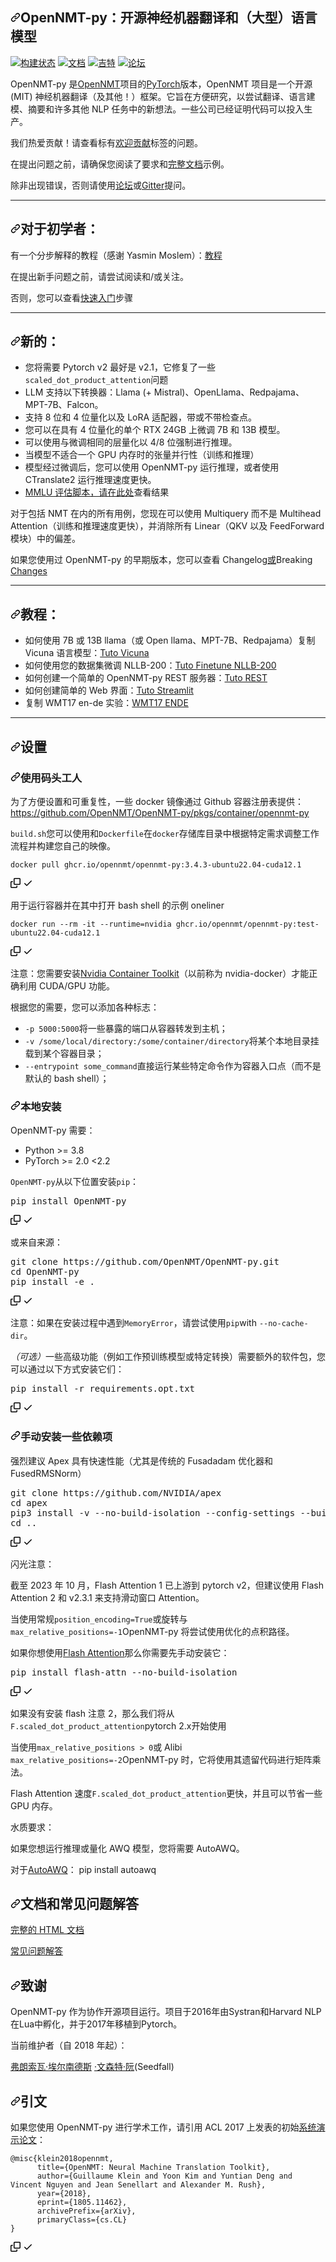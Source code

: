 <div class="Box-sc-g0xbh4-0 bJMeLZ js-snippet-clipboard-copy-unpositioned" data-hpc="true"><article class="markdown-body entry-content container-lg" itemprop="text"><h1 tabindex="-1" dir="auto"><a id="user-content-opennmt-py-open-source-neural-machine-translation-and-large-language-models" class="anchor" aria-hidden="true" tabindex="-1" href="#opennmt-py-open-source-neural-machine-translation-and-large-language-models"><svg class="octicon octicon-link" viewBox="0 0 16 16" version="1.1" width="16" height="16" aria-hidden="true"><path d="m7.775 3.275 1.25-1.25a3.5 3.5 0 1 1 4.95 4.95l-2.5 2.5a3.5 3.5 0 0 1-4.95 0 .751.751 0 0 1 .018-1.042.751.751 0 0 1 1.042-.018 1.998 1.998 0 0 0 2.83 0l2.5-2.5a2.002 2.002 0 0 0-2.83-2.83l-1.25 1.25a.751.751 0 0 1-1.042-.018.751.751 0 0 1-.018-1.042Zm-4.69 9.64a1.998 1.998 0 0 0 2.83 0l1.25-1.25a.751.751 0 0 1 1.042.018.751.751 0 0 1 .018 1.042l-1.25 1.25a3.5 3.5 0 1 1-4.95-4.95l2.5-2.5a3.5 3.5 0 0 1 4.95 0 .751.751 0 0 1-.018 1.042.751.751 0 0 1-1.042.018 1.998 1.998 0 0 0-2.83 0l-2.5 2.5a1.998 1.998 0 0 0 0 2.83Z"></path></svg></a><font style="vertical-align: inherit;"><font style="vertical-align: inherit;">OpenNMT-py：开源神经机器翻译和（大型）语言模型</font></font></h1>
<p dir="auto"><a href="https://github.com/OpenNMT/OpenNMT-py/actions"><img src="https://github.com/OpenNMT/OpenNMT-py/workflows/Lint%20&amp;%20Tests/badge.svg" alt="构建状态" style="max-width: 100%;"></a>
<a href="https://opennmt.net/OpenNMT-py/" rel="nofollow"><img src="https://camo.githubusercontent.com/bffc6e1208bae5741460f92c0c744b1831e930cf143e6f65f55b3a5e44d27688/68747470733a2f2f696d672e736869656c64732e696f2f62616467652f646f63732d6c61746573742d626c75652e737667" alt="文档" data-canonical-src="https://img.shields.io/badge/docs-latest-blue.svg" style="max-width: 100%;"></a>
<a href="https://gitter.im/OpenNMT/OpenNMT-py?utm_source=badge&amp;utm_medium=badge&amp;utm_campaign=pr-badge" rel="nofollow"><img src="https://camo.githubusercontent.com/4a5d7adebd0479ac23778300523b65502a8c92d87e734d1b3aae12e24e32dca9/68747470733a2f2f6261646765732e6769747465722e696d2f4f70656e4e4d542f4f70656e4e4d542d70792e737667" alt="吉特" data-canonical-src="https://badges.gitter.im/OpenNMT/OpenNMT-py.svg" style="max-width: 100%;"></a>
<a href="https://forum.opennmt.net/" rel="nofollow"><img src="https://camo.githubusercontent.com/da04d20382245c08386a1da6fd2d52c0e136cab8711a1ff3a28af66d0333e46c/68747470733a2f2f696d672e736869656c64732e696f2f646973636f757273652f7374617475733f7365727665723d6874747073253341253246253246666f72756d2e6f70656e6e6d742e6e6574253246" alt="论坛" data-canonical-src="https://img.shields.io/discourse/status?server=https%3A%2F%2Fforum.opennmt.net%2F" style="max-width: 100%;"></a></p>
<p dir="auto"><font style="vertical-align: inherit;"><font style="vertical-align: inherit;">OpenNMT-py 是</font><a href="https://opennmt.net" rel="nofollow"><font style="vertical-align: inherit;">OpenNMT</font></a><font style="vertical-align: inherit;">项目的</font></font><a href="https://github.com/pytorch/pytorch"><font style="vertical-align: inherit;"><font style="vertical-align: inherit;">PyTorch</font></font></a><font style="vertical-align: inherit;"><font style="vertical-align: inherit;">版本，OpenNMT 项目是一个开源 (MIT) 神经机器翻译（及其他！）框架。</font><font style="vertical-align: inherit;">它旨在方便研究，以尝试翻译、语言建模、摘要和许多其他 NLP 任务中的新想法。</font><font style="vertical-align: inherit;">一些公司已经证明代码可以投入生产。</font></font><a href="https://opennmt.net" rel="nofollow"><font style="vertical-align: inherit;"></font></a><font style="vertical-align: inherit;"></font></p>
<p dir="auto"><font style="vertical-align: inherit;"><font style="vertical-align: inherit;">我们热爱贡献！</font><font style="vertical-align: inherit;">请查看标有</font></font><a href="https://github.com/OpenNMT/OpenNMT-py/issues?q=is%3Aissue+is%3Aopen+label%3A%22contributions+welcome%22"><font style="vertical-align: inherit;"><font style="vertical-align: inherit;">欢迎贡献</font></font></a><font style="vertical-align: inherit;"><font style="vertical-align: inherit;">标签的问题。</font></font></p>
<p dir="auto"><font style="vertical-align: inherit;"><font style="vertical-align: inherit;">在提出问题之前，请确保您阅读了要求和</font></font><a href="https://opennmt.net/OpenNMT-py/" rel="nofollow"><font style="vertical-align: inherit;"><font style="vertical-align: inherit;">完整文档</font></font></a><font style="vertical-align: inherit;"><font style="vertical-align: inherit;">示例。</font></font></p>
<p dir="auto"><font style="vertical-align: inherit;"><font style="vertical-align: inherit;">除非出现错误，否则请使用</font></font><a href="https://forum.opennmt.net" rel="nofollow"><font style="vertical-align: inherit;"><font style="vertical-align: inherit;">论坛</font></font></a><font style="vertical-align: inherit;"><font style="vertical-align: inherit;">或</font></font><a href="https://gitter.im/OpenNMT/OpenNMT-py" rel="nofollow"><font style="vertical-align: inherit;"><font style="vertical-align: inherit;">Gitter</font></font></a><font style="vertical-align: inherit;"><font style="vertical-align: inherit;">提问。</font></font></p>
<hr>
<h2 tabindex="-1" dir="auto"><a id="user-content-for-beginners" class="anchor" aria-hidden="true" tabindex="-1" href="#for-beginners"><svg class="octicon octicon-link" viewBox="0 0 16 16" version="1.1" width="16" height="16" aria-hidden="true"><path d="m7.775 3.275 1.25-1.25a3.5 3.5 0 1 1 4.95 4.95l-2.5 2.5a3.5 3.5 0 0 1-4.95 0 .751.751 0 0 1 .018-1.042.751.751 0 0 1 1.042-.018 1.998 1.998 0 0 0 2.83 0l2.5-2.5a2.002 2.002 0 0 0-2.83-2.83l-1.25 1.25a.751.751 0 0 1-1.042-.018.751.751 0 0 1-.018-1.042Zm-4.69 9.64a1.998 1.998 0 0 0 2.83 0l1.25-1.25a.751.751 0 0 1 1.042.018.751.751 0 0 1 .018 1.042l-1.25 1.25a3.5 3.5 0 1 1-4.95-4.95l2.5-2.5a3.5 3.5 0 0 1 4.95 0 .751.751 0 0 1-.018 1.042.751.751 0 0 1-1.042.018 1.998 1.998 0 0 0-2.83 0l-2.5 2.5a1.998 1.998 0 0 0 0 2.83Z"></path></svg></a><font style="vertical-align: inherit;"><font style="vertical-align: inherit;">对于初学者：</font></font></h2>
<p dir="auto"><font style="vertical-align: inherit;"><font style="vertical-align: inherit;">有一个分步解释的教程（感谢 Yasmin Moslem）：</font></font><a href="https://github.com/ymoslem/OpenNMT-Tutorial"><font style="vertical-align: inherit;"><font style="vertical-align: inherit;">教程</font></font></a></p>
<p dir="auto"><font style="vertical-align: inherit;"><font style="vertical-align: inherit;">在提出新手问题之前，请尝试阅读和/或关注。</font></font></p>
<p dir="auto"><font style="vertical-align: inherit;"><font style="vertical-align: inherit;">否则，您可以查看</font></font><a href="https://opennmt.net/OpenNMT-py/quickstart.html" rel="nofollow"><font style="vertical-align: inherit;"><font style="vertical-align: inherit;">快速入门</font></font></a><font style="vertical-align: inherit;"><font style="vertical-align: inherit;">步骤</font></font></p>
<hr>
<h2 tabindex="-1" dir="auto"><a id="user-content-new" class="anchor" aria-hidden="true" tabindex="-1" href="#new"><svg class="octicon octicon-link" viewBox="0 0 16 16" version="1.1" width="16" height="16" aria-hidden="true"><path d="m7.775 3.275 1.25-1.25a3.5 3.5 0 1 1 4.95 4.95l-2.5 2.5a3.5 3.5 0 0 1-4.95 0 .751.751 0 0 1 .018-1.042.751.751 0 0 1 1.042-.018 1.998 1.998 0 0 0 2.83 0l2.5-2.5a2.002 2.002 0 0 0-2.83-2.83l-1.25 1.25a.751.751 0 0 1-1.042-.018.751.751 0 0 1-.018-1.042Zm-4.69 9.64a1.998 1.998 0 0 0 2.83 0l1.25-1.25a.751.751 0 0 1 1.042.018.751.751 0 0 1 .018 1.042l-1.25 1.25a3.5 3.5 0 1 1-4.95-4.95l2.5-2.5a3.5 3.5 0 0 1 4.95 0 .751.751 0 0 1-.018 1.042.751.751 0 0 1-1.042.018 1.998 1.998 0 0 0-2.83 0l-2.5 2.5a1.998 1.998 0 0 0 0 2.83Z"></path></svg></a><font style="vertical-align: inherit;"><font style="vertical-align: inherit;">新的：</font></font></h2>
<ul dir="auto">
<li><font style="vertical-align: inherit;"><font style="vertical-align: inherit;">您将需要 Pytorch v2 最好是 v2.1，它修复了一些</font></font><code>scaled_dot_product_attention</code><font style="vertical-align: inherit;"><font style="vertical-align: inherit;">问题</font></font></li>
<li><font style="vertical-align: inherit;"><font style="vertical-align: inherit;">LLM 支持以下转换器：Llama (+ Mistral)、OpenLlama、Redpajama、MPT-7B、Falcon。</font></font></li>
<li><font style="vertical-align: inherit;"><font style="vertical-align: inherit;">支持 8 位和 4 位量化以及 LoRA 适配器，带或不带检查点。</font></font></li>
<li><font style="vertical-align: inherit;"><font style="vertical-align: inherit;">您可以在具有 4 位量化的单个 RTX 24GB 上微调 7B 和 13B 模型。</font></font></li>
<li><font style="vertical-align: inherit;"><font style="vertical-align: inherit;">可以使用与微调相同的层量化以 4/8 位强制进行推理。</font></font></li>
<li><font style="vertical-align: inherit;"><font style="vertical-align: inherit;">当模型不适合一个 GPU 内存时的张量并行性（训练和推理）</font></font></li>
<li><font style="vertical-align: inherit;"><font style="vertical-align: inherit;">模型经过微调后，您可以使用 OpenNMT-py 运行推理，或者使用 CTranslate2 运行推理速度更快。</font></font></li>
<li><font style="vertical-align: inherit;"><a href="https://github.com/OpenNMT/OpenNMT-py/blob/master/eval_llm/MMLU/readme.md"><font style="vertical-align: inherit;">MMLU 评估脚本，请在此处</font></a><font style="vertical-align: inherit;">查看结果</font></font><a href="https://github.com/OpenNMT/OpenNMT-py/blob/master/eval_llm/MMLU/readme.md"><font style="vertical-align: inherit;"></font></a></li>
</ul>
<p dir="auto"><font style="vertical-align: inherit;"><font style="vertical-align: inherit;">对于包括 NMT 在内的所有用例，您现在可以使用 Multiquery 而不是 Multihead Attention（训练和推理速度更快），并消除所有 Linear（QKV 以及 FeedForward 模块）中的偏差。</font></font></p>
<p dir="auto"><font style="vertical-align: inherit;"><font style="vertical-align: inherit;">如果您使用过 OpenNMT-py 的早期版本，您可以查看 Changelog</font></font><a href="https://github.com/OpenNMT/OpenNMT-py/blob/master/CHANGELOG.md"><font style="vertical-align: inherit;"><font style="vertical-align: inherit;">或</font></font></a><font style="vertical-align: inherit;"><font style="vertical-align: inherit;">Breaking </font></font><a href="https://github.com/OpenNMT/OpenNMT-py/blob/master/docs/source/changes.md"><font style="vertical-align: inherit;"><font style="vertical-align: inherit;">Changes</font></font></a></p>
<hr>
<h2 tabindex="-1" dir="auto"><a id="user-content-tutorials" class="anchor" aria-hidden="true" tabindex="-1" href="#tutorials"><svg class="octicon octicon-link" viewBox="0 0 16 16" version="1.1" width="16" height="16" aria-hidden="true"><path d="m7.775 3.275 1.25-1.25a3.5 3.5 0 1 1 4.95 4.95l-2.5 2.5a3.5 3.5 0 0 1-4.95 0 .751.751 0 0 1 .018-1.042.751.751 0 0 1 1.042-.018 1.998 1.998 0 0 0 2.83 0l2.5-2.5a2.002 2.002 0 0 0-2.83-2.83l-1.25 1.25a.751.751 0 0 1-1.042-.018.751.751 0 0 1-.018-1.042Zm-4.69 9.64a1.998 1.998 0 0 0 2.83 0l1.25-1.25a.751.751 0 0 1 1.042.018.751.751 0 0 1 .018 1.042l-1.25 1.25a3.5 3.5 0 1 1-4.95-4.95l2.5-2.5a3.5 3.5 0 0 1 4.95 0 .751.751 0 0 1-.018 1.042.751.751 0 0 1-1.042.018 1.998 1.998 0 0 0-2.83 0l-2.5 2.5a1.998 1.998 0 0 0 0 2.83Z"></path></svg></a><font style="vertical-align: inherit;"><font style="vertical-align: inherit;">教程：</font></font></h2>
<ul dir="auto">
<li><font style="vertical-align: inherit;"><font style="vertical-align: inherit;">如何使用 7B 或 13B llama（或 Open llama、MPT-7B、Redpajama）复制 Vicuna 语言模型：</font></font><a href="https://github.com/OpenNMT/OpenNMT-py/blob/master/docs/source/examples/replicate_vicuna/ReplicateVicuna.md"><font style="vertical-align: inherit;"><font style="vertical-align: inherit;">Tuto Vicuna</font></font></a></li>
<li><font style="vertical-align: inherit;"><font style="vertical-align: inherit;">如何使用您的数据集微调 NLLB-200：</font></font><a href="https://forum.opennmt.net/t/finetuning-and-curating-nllb-200-with-opennmt-py/5238" rel="nofollow"><font style="vertical-align: inherit;"><font style="vertical-align: inherit;">Tuto Finetune NLLB-200</font></font></a></li>
<li><font style="vertical-align: inherit;"><font style="vertical-align: inherit;">如何创建一个简单的 OpenNMT-py REST 服务器：</font></font><a href="https://forum.opennmt.net/t/simple-opennmt-py-rest-server/1392" rel="nofollow"><font style="vertical-align: inherit;"><font style="vertical-align: inherit;">Tuto REST</font></font></a></li>
<li><font style="vertical-align: inherit;"><font style="vertical-align: inherit;">如何创建简单的 Web 界面：</font></font><a href="https://forum.opennmt.net/t/simple-web-interface/4527" rel="nofollow"><font style="vertical-align: inherit;"><font style="vertical-align: inherit;">Tuto Streamlit</font></font></a></li>
<li><font style="vertical-align: inherit;"><font style="vertical-align: inherit;">复制 WMT17 en-de 实验：</font></font><a href="https://github.com/OpenNMT/OpenNMT-py/blob/master/docs/source/examples/wmt17/Translation.md"><font style="vertical-align: inherit;"><font style="vertical-align: inherit;">WMT17 ENDE</font></font></a></li>
</ul>
<hr>
<h2 tabindex="-1" dir="auto"><a id="user-content-setup" class="anchor" aria-hidden="true" tabindex="-1" href="#setup"><svg class="octicon octicon-link" viewBox="0 0 16 16" version="1.1" width="16" height="16" aria-hidden="true"><path d="m7.775 3.275 1.25-1.25a3.5 3.5 0 1 1 4.95 4.95l-2.5 2.5a3.5 3.5 0 0 1-4.95 0 .751.751 0 0 1 .018-1.042.751.751 0 0 1 1.042-.018 1.998 1.998 0 0 0 2.83 0l2.5-2.5a2.002 2.002 0 0 0-2.83-2.83l-1.25 1.25a.751.751 0 0 1-1.042-.018.751.751 0 0 1-.018-1.042Zm-4.69 9.64a1.998 1.998 0 0 0 2.83 0l1.25-1.25a.751.751 0 0 1 1.042.018.751.751 0 0 1 .018 1.042l-1.25 1.25a3.5 3.5 0 1 1-4.95-4.95l2.5-2.5a3.5 3.5 0 0 1 4.95 0 .751.751 0 0 1-.018 1.042.751.751 0 0 1-1.042.018 1.998 1.998 0 0 0-2.83 0l-2.5 2.5a1.998 1.998 0 0 0 0 2.83Z"></path></svg></a><font style="vertical-align: inherit;"><font style="vertical-align: inherit;">设置</font></font></h2>
<h3 tabindex="-1" dir="auto"><a id="user-content-using-docker" class="anchor" aria-hidden="true" tabindex="-1" href="#using-docker"><svg class="octicon octicon-link" viewBox="0 0 16 16" version="1.1" width="16" height="16" aria-hidden="true"><path d="m7.775 3.275 1.25-1.25a3.5 3.5 0 1 1 4.95 4.95l-2.5 2.5a3.5 3.5 0 0 1-4.95 0 .751.751 0 0 1 .018-1.042.751.751 0 0 1 1.042-.018 1.998 1.998 0 0 0 2.83 0l2.5-2.5a2.002 2.002 0 0 0-2.83-2.83l-1.25 1.25a.751.751 0 0 1-1.042-.018.751.751 0 0 1-.018-1.042Zm-4.69 9.64a1.998 1.998 0 0 0 2.83 0l1.25-1.25a.751.751 0 0 1 1.042.018.751.751 0 0 1 .018 1.042l-1.25 1.25a3.5 3.5 0 1 1-4.95-4.95l2.5-2.5a3.5 3.5 0 0 1 4.95 0 .751.751 0 0 1-.018 1.042.751.751 0 0 1-1.042.018 1.998 1.998 0 0 0-2.83 0l-2.5 2.5a1.998 1.998 0 0 0 0 2.83Z"></path></svg></a><font style="vertical-align: inherit;"><font style="vertical-align: inherit;">使用码头工人</font></font></h3>
<p dir="auto"><font style="vertical-align: inherit;"><font style="vertical-align: inherit;">为了方便设置和可重复性，一些 docker 镜像通过 Github 容器注册表提供：
 </font></font><a href="https://github.com/OpenNMT/OpenNMT-py/pkgs/container/opennmt-py"><font style="vertical-align: inherit;"><font style="vertical-align: inherit;">https://github.com/OpenNMT/OpenNMT-py/pkgs/container/opennmt-py</font></font></a></p>
<p dir="auto"><font style="vertical-align: inherit;"></font><code>build.sh</code><font style="vertical-align: inherit;"><font style="vertical-align: inherit;">您可以使用和</font></font><code>Dockerfile</code><font style="vertical-align: inherit;"><font style="vertical-align: inherit;">在</font></font><code>docker</code><font style="vertical-align: inherit;"><font style="vertical-align: inherit;">存储库目录中</font><font style="vertical-align: inherit;">根据特定需求调整工作流程并构建您自己的映像。</font></font></p>
<div class="snippet-clipboard-content notranslate position-relative overflow-auto"><pre class="notranslate"><code>docker pull ghcr.io/opennmt/opennmt-py:3.4.3-ubuntu22.04-cuda12.1
</code></pre><div class="zeroclipboard-container">
    <clipboard-copy aria-label="Copy" class="ClipboardButton btn btn-invisible js-clipboard-copy m-2 p-0 tooltipped-no-delay d-flex flex-justify-center flex-items-center" data-copy-feedback="Copied!" data-tooltip-direction="w" value="docker pull ghcr.io/opennmt/opennmt-py:3.4.3-ubuntu22.04-cuda12.1" tabindex="0" role="button">
      <svg aria-hidden="true" height="16" viewBox="0 0 16 16" version="1.1" width="16" data-view-component="true" class="octicon octicon-copy js-clipboard-copy-icon">
    <path d="M0 6.75C0 5.784.784 5 1.75 5h1.5a.75.75 0 0 1 0 1.5h-1.5a.25.25 0 0 0-.25.25v7.5c0 .138.112.25.25.25h7.5a.25.25 0 0 0 .25-.25v-1.5a.75.75 0 0 1 1.5 0v1.5A1.75 1.75 0 0 1 9.25 16h-7.5A1.75 1.75 0 0 1 0 14.25Z"></path><path d="M5 1.75C5 .784 5.784 0 6.75 0h7.5C15.216 0 16 .784 16 1.75v7.5A1.75 1.75 0 0 1 14.25 11h-7.5A1.75 1.75 0 0 1 5 9.25Zm1.75-.25a.25.25 0 0 0-.25.25v7.5c0 .138.112.25.25.25h7.5a.25.25 0 0 0 .25-.25v-7.5a.25.25 0 0 0-.25-.25Z"></path>
</svg>
      <svg aria-hidden="true" height="16" viewBox="0 0 16 16" version="1.1" width="16" data-view-component="true" class="octicon octicon-check js-clipboard-check-icon color-fg-success d-none">
    <path d="M13.78 4.22a.75.75 0 0 1 0 1.06l-7.25 7.25a.75.75 0 0 1-1.06 0L2.22 9.28a.751.751 0 0 1 .018-1.042.751.751 0 0 1 1.042-.018L6 10.94l6.72-6.72a.75.75 0 0 1 1.06 0Z"></path>
</svg>
    </clipboard-copy>
  </div></div>
<p dir="auto"><font style="vertical-align: inherit;"><font style="vertical-align: inherit;">用于运行容器并在其中打开 bash shell 的示例 oneliner</font></font></p>
<div class="snippet-clipboard-content notranslate position-relative overflow-auto"><pre class="notranslate"><code>docker run --rm -it --runtime=nvidia ghcr.io/opennmt/opennmt-py:test-ubuntu22.04-cuda12.1
</code></pre><div class="zeroclipboard-container">
    <clipboard-copy aria-label="Copy" class="ClipboardButton btn btn-invisible js-clipboard-copy m-2 p-0 tooltipped-no-delay d-flex flex-justify-center flex-items-center" data-copy-feedback="Copied!" data-tooltip-direction="w" value="docker run --rm -it --runtime=nvidia ghcr.io/opennmt/opennmt-py:test-ubuntu22.04-cuda12.1" tabindex="0" role="button">
      <svg aria-hidden="true" height="16" viewBox="0 0 16 16" version="1.1" width="16" data-view-component="true" class="octicon octicon-copy js-clipboard-copy-icon">
    <path d="M0 6.75C0 5.784.784 5 1.75 5h1.5a.75.75 0 0 1 0 1.5h-1.5a.25.25 0 0 0-.25.25v7.5c0 .138.112.25.25.25h7.5a.25.25 0 0 0 .25-.25v-1.5a.75.75 0 0 1 1.5 0v1.5A1.75 1.75 0 0 1 9.25 16h-7.5A1.75 1.75 0 0 1 0 14.25Z"></path><path d="M5 1.75C5 .784 5.784 0 6.75 0h7.5C15.216 0 16 .784 16 1.75v7.5A1.75 1.75 0 0 1 14.25 11h-7.5A1.75 1.75 0 0 1 5 9.25Zm1.75-.25a.25.25 0 0 0-.25.25v7.5c0 .138.112.25.25.25h7.5a.25.25 0 0 0 .25-.25v-7.5a.25.25 0 0 0-.25-.25Z"></path>
</svg>
      <svg aria-hidden="true" height="16" viewBox="0 0 16 16" version="1.1" width="16" data-view-component="true" class="octicon octicon-check js-clipboard-check-icon color-fg-success d-none">
    <path d="M13.78 4.22a.75.75 0 0 1 0 1.06l-7.25 7.25a.75.75 0 0 1-1.06 0L2.22 9.28a.751.751 0 0 1 .018-1.042.751.751 0 0 1 1.042-.018L6 10.94l6.72-6.72a.75.75 0 0 1 1.06 0Z"></path>
</svg>
    </clipboard-copy>
  </div></div>
<p dir="auto"><font style="vertical-align: inherit;"><font style="vertical-align: inherit;">注意：您需要安装</font></font><a href="https://docs.nvidia.com/datacenter/cloud-native/container-toolkit/latest/install-guide.html" rel="nofollow"><font style="vertical-align: inherit;"><font style="vertical-align: inherit;">Nvidia Container Toolkit</font></font></a><font style="vertical-align: inherit;"><font style="vertical-align: inherit;">（以前称为 nvidia-docker）才能正确利用 CUDA/GPU 功能。</font></font></p>
<p dir="auto"><font style="vertical-align: inherit;"><font style="vertical-align: inherit;">根据您的需要，您可以添加各种标志：</font></font></p>
<ul dir="auto">
<li><code>-p 5000:5000</code><font style="vertical-align: inherit;"><font style="vertical-align: inherit;">将一些暴露的端口从容器转发到主机；</font></font></li>
<li><code>-v /some/local/directory:/some/container/directory</code><font style="vertical-align: inherit;"><font style="vertical-align: inherit;">将某个本地目录挂载到某个容器目录；</font></font></li>
<li><code>--entrypoint some_command</code><font style="vertical-align: inherit;"><font style="vertical-align: inherit;">直接运行某些特定命令作为容器入口点（而不是默认的 bash shell）；</font></font></li>
</ul>
<h3 tabindex="-1" dir="auto"><a id="user-content-installing-locally" class="anchor" aria-hidden="true" tabindex="-1" href="#installing-locally"><svg class="octicon octicon-link" viewBox="0 0 16 16" version="1.1" width="16" height="16" aria-hidden="true"><path d="m7.775 3.275 1.25-1.25a3.5 3.5 0 1 1 4.95 4.95l-2.5 2.5a3.5 3.5 0 0 1-4.95 0 .751.751 0 0 1 .018-1.042.751.751 0 0 1 1.042-.018 1.998 1.998 0 0 0 2.83 0l2.5-2.5a2.002 2.002 0 0 0-2.83-2.83l-1.25 1.25a.751.751 0 0 1-1.042-.018.751.751 0 0 1-.018-1.042Zm-4.69 9.64a1.998 1.998 0 0 0 2.83 0l1.25-1.25a.751.751 0 0 1 1.042.018.751.751 0 0 1 .018 1.042l-1.25 1.25a3.5 3.5 0 1 1-4.95-4.95l2.5-2.5a3.5 3.5 0 0 1 4.95 0 .751.751 0 0 1-.018 1.042.751.751 0 0 1-1.042.018 1.998 1.998 0 0 0-2.83 0l-2.5 2.5a1.998 1.998 0 0 0 0 2.83Z"></path></svg></a><font style="vertical-align: inherit;"><font style="vertical-align: inherit;">本地安装</font></font></h3>
<p dir="auto"><font style="vertical-align: inherit;"><font style="vertical-align: inherit;">OpenNMT-py 需要：</font></font></p>
<ul dir="auto">
<li><font style="vertical-align: inherit;"><font style="vertical-align: inherit;">Python &gt;= 3.8</font></font></li>
<li><font style="vertical-align: inherit;"><font style="vertical-align: inherit;">PyTorch &gt;= 2.0 &lt;2.2</font></font></li>
</ul>
<p dir="auto"><font style="vertical-align: inherit;"></font><code>OpenNMT-py</code><font style="vertical-align: inherit;"><font style="vertical-align: inherit;">从以下位置</font><font style="vertical-align: inherit;">安装</font></font><code>pip</code><font style="vertical-align: inherit;"><font style="vertical-align: inherit;">：</font></font></p>
<div class="highlight highlight-source-shell notranslate position-relative overflow-auto" dir="auto"><pre>pip install OpenNMT-py</pre><div class="zeroclipboard-container">
    <clipboard-copy aria-label="Copy" class="ClipboardButton btn btn-invisible js-clipboard-copy m-2 p-0 tooltipped-no-delay d-flex flex-justify-center flex-items-center" data-copy-feedback="Copied!" data-tooltip-direction="w" value="pip install OpenNMT-py" tabindex="0" role="button">
      <svg aria-hidden="true" height="16" viewBox="0 0 16 16" version="1.1" width="16" data-view-component="true" class="octicon octicon-copy js-clipboard-copy-icon">
    <path d="M0 6.75C0 5.784.784 5 1.75 5h1.5a.75.75 0 0 1 0 1.5h-1.5a.25.25 0 0 0-.25.25v7.5c0 .138.112.25.25.25h7.5a.25.25 0 0 0 .25-.25v-1.5a.75.75 0 0 1 1.5 0v1.5A1.75 1.75 0 0 1 9.25 16h-7.5A1.75 1.75 0 0 1 0 14.25Z"></path><path d="M5 1.75C5 .784 5.784 0 6.75 0h7.5C15.216 0 16 .784 16 1.75v7.5A1.75 1.75 0 0 1 14.25 11h-7.5A1.75 1.75 0 0 1 5 9.25Zm1.75-.25a.25.25 0 0 0-.25.25v7.5c0 .138.112.25.25.25h7.5a.25.25 0 0 0 .25-.25v-7.5a.25.25 0 0 0-.25-.25Z"></path>
</svg>
      <svg aria-hidden="true" height="16" viewBox="0 0 16 16" version="1.1" width="16" data-view-component="true" class="octicon octicon-check js-clipboard-check-icon color-fg-success d-none">
    <path d="M13.78 4.22a.75.75 0 0 1 0 1.06l-7.25 7.25a.75.75 0 0 1-1.06 0L2.22 9.28a.751.751 0 0 1 .018-1.042.751.751 0 0 1 1.042-.018L6 10.94l6.72-6.72a.75.75 0 0 1 1.06 0Z"></path>
</svg>
    </clipboard-copy>
  </div></div>
<p dir="auto"><font style="vertical-align: inherit;"><font style="vertical-align: inherit;">或来自来源：</font></font></p>
<div class="highlight highlight-source-shell notranslate position-relative overflow-auto" dir="auto"><pre>git clone https://github.com/OpenNMT/OpenNMT-py.git
<span class="pl-c1">cd</span> OpenNMT-py
pip install -e <span class="pl-c1">.</span></pre><div class="zeroclipboard-container">
    <clipboard-copy aria-label="Copy" class="ClipboardButton btn btn-invisible js-clipboard-copy m-2 p-0 tooltipped-no-delay d-flex flex-justify-center flex-items-center" data-copy-feedback="Copied!" data-tooltip-direction="w" value="git clone https://github.com/OpenNMT/OpenNMT-py.git
cd OpenNMT-py
pip install -e ." tabindex="0" role="button">
      <svg aria-hidden="true" height="16" viewBox="0 0 16 16" version="1.1" width="16" data-view-component="true" class="octicon octicon-copy js-clipboard-copy-icon">
    <path d="M0 6.75C0 5.784.784 5 1.75 5h1.5a.75.75 0 0 1 0 1.5h-1.5a.25.25 0 0 0-.25.25v7.5c0 .138.112.25.25.25h7.5a.25.25 0 0 0 .25-.25v-1.5a.75.75 0 0 1 1.5 0v1.5A1.75 1.75 0 0 1 9.25 16h-7.5A1.75 1.75 0 0 1 0 14.25Z"></path><path d="M5 1.75C5 .784 5.784 0 6.75 0h7.5C15.216 0 16 .784 16 1.75v7.5A1.75 1.75 0 0 1 14.25 11h-7.5A1.75 1.75 0 0 1 5 9.25Zm1.75-.25a.25.25 0 0 0-.25.25v7.5c0 .138.112.25.25.25h7.5a.25.25 0 0 0 .25-.25v-7.5a.25.25 0 0 0-.25-.25Z"></path>
</svg>
      <svg aria-hidden="true" height="16" viewBox="0 0 16 16" version="1.1" width="16" data-view-component="true" class="octicon octicon-check js-clipboard-check-icon color-fg-success d-none">
    <path d="M13.78 4.22a.75.75 0 0 1 0 1.06l-7.25 7.25a.75.75 0 0 1-1.06 0L2.22 9.28a.751.751 0 0 1 .018-1.042.751.751 0 0 1 1.042-.018L6 10.94l6.72-6.72a.75.75 0 0 1 1.06 0Z"></path>
</svg>
    </clipboard-copy>
  </div></div>
<p dir="auto"><font style="vertical-align: inherit;"><font style="vertical-align: inherit;">注意：如果在安装过程中遇到</font></font><code>MemoryError</code><font style="vertical-align: inherit;"><font style="vertical-align: inherit;">，请尝试使用</font></font><code>pip</code><font style="vertical-align: inherit;"><font style="vertical-align: inherit;">with </font></font><code>--no-cache-dir</code><font style="vertical-align: inherit;"><font style="vertical-align: inherit;">。</font></font></p>
<p dir="auto"><em><font style="vertical-align: inherit;"><font style="vertical-align: inherit;">（可选）</font></font></em><font style="vertical-align: inherit;"><font style="vertical-align: inherit;">一些高级功能（例如工作预训练模型或特定转换）需要额外的软件包，您可以通过以下方式安装它们：</font></font></p>
<div class="highlight highlight-source-shell notranslate position-relative overflow-auto" dir="auto"><pre>pip install -r requirements.opt.txt</pre><div class="zeroclipboard-container">
    <clipboard-copy aria-label="Copy" class="ClipboardButton btn btn-invisible js-clipboard-copy m-2 p-0 tooltipped-no-delay d-flex flex-justify-center flex-items-center" data-copy-feedback="Copied!" data-tooltip-direction="w" value="pip install -r requirements.opt.txt" tabindex="0" role="button">
      <svg aria-hidden="true" height="16" viewBox="0 0 16 16" version="1.1" width="16" data-view-component="true" class="octicon octicon-copy js-clipboard-copy-icon">
    <path d="M0 6.75C0 5.784.784 5 1.75 5h1.5a.75.75 0 0 1 0 1.5h-1.5a.25.25 0 0 0-.25.25v7.5c0 .138.112.25.25.25h7.5a.25.25 0 0 0 .25-.25v-1.5a.75.75 0 0 1 1.5 0v1.5A1.75 1.75 0 0 1 9.25 16h-7.5A1.75 1.75 0 0 1 0 14.25Z"></path><path d="M5 1.75C5 .784 5.784 0 6.75 0h7.5C15.216 0 16 .784 16 1.75v7.5A1.75 1.75 0 0 1 14.25 11h-7.5A1.75 1.75 0 0 1 5 9.25Zm1.75-.25a.25.25 0 0 0-.25.25v7.5c0 .138.112.25.25.25h7.5a.25.25 0 0 0 .25-.25v-7.5a.25.25 0 0 0-.25-.25Z"></path>
</svg>
      <svg aria-hidden="true" height="16" viewBox="0 0 16 16" version="1.1" width="16" data-view-component="true" class="octicon octicon-check js-clipboard-check-icon color-fg-success d-none">
    <path d="M13.78 4.22a.75.75 0 0 1 0 1.06l-7.25 7.25a.75.75 0 0 1-1.06 0L2.22 9.28a.751.751 0 0 1 .018-1.042.751.751 0 0 1 1.042-.018L6 10.94l6.72-6.72a.75.75 0 0 1 1.06 0Z"></path>
</svg>
    </clipboard-copy>
  </div></div>
<h3 tabindex="-1" dir="auto"><a id="user-content-manual-installation-of-some-dependencies" class="anchor" aria-hidden="true" tabindex="-1" href="#manual-installation-of-some-dependencies"><svg class="octicon octicon-link" viewBox="0 0 16 16" version="1.1" width="16" height="16" aria-hidden="true"><path d="m7.775 3.275 1.25-1.25a3.5 3.5 0 1 1 4.95 4.95l-2.5 2.5a3.5 3.5 0 0 1-4.95 0 .751.751 0 0 1 .018-1.042.751.751 0 0 1 1.042-.018 1.998 1.998 0 0 0 2.83 0l2.5-2.5a2.002 2.002 0 0 0-2.83-2.83l-1.25 1.25a.751.751 0 0 1-1.042-.018.751.751 0 0 1-.018-1.042Zm-4.69 9.64a1.998 1.998 0 0 0 2.83 0l1.25-1.25a.751.751 0 0 1 1.042.018.751.751 0 0 1 .018 1.042l-1.25 1.25a3.5 3.5 0 1 1-4.95-4.95l2.5-2.5a3.5 3.5 0 0 1 4.95 0 .751.751 0 0 1-.018 1.042.751.751 0 0 1-1.042.018 1.998 1.998 0 0 0-2.83 0l-2.5 2.5a1.998 1.998 0 0 0 0 2.83Z"></path></svg></a><font style="vertical-align: inherit;"><font style="vertical-align: inherit;">手动安装一些依赖项</font></font></h3>
<p dir="auto"><font style="vertical-align: inherit;"><font style="vertical-align: inherit;">强烈建议 Apex 具有快速性能（尤其是传统的 Fusadadam 优化器和 FusedRMSNorm）</font></font></p>
<div class="highlight highlight-source-shell notranslate position-relative overflow-auto" dir="auto"><pre>git clone https://github.com/NVIDIA/apex
<span class="pl-c1">cd</span> apex
pip3 install -v --no-build-isolation --config-settings --build-option=<span class="pl-s"><span class="pl-pds">"</span>--cpp_ext --cuda_ext --deprecated_fused_adam --xentropy --fast_multihead_attn<span class="pl-pds">"</span></span> ./
<span class="pl-c1">cd</span> ..</pre><div class="zeroclipboard-container">
    <clipboard-copy aria-label="Copy" class="ClipboardButton btn btn-invisible js-clipboard-copy m-2 p-0 tooltipped-no-delay d-flex flex-justify-center flex-items-center" data-copy-feedback="Copied!" data-tooltip-direction="w" value="git clone https://github.com/NVIDIA/apex
cd apex
pip3 install -v --no-build-isolation --config-settings --build-option=&quot;--cpp_ext --cuda_ext --deprecated_fused_adam --xentropy --fast_multihead_attn&quot; ./
cd .." tabindex="0" role="button">
      <svg aria-hidden="true" height="16" viewBox="0 0 16 16" version="1.1" width="16" data-view-component="true" class="octicon octicon-copy js-clipboard-copy-icon">
    <path d="M0 6.75C0 5.784.784 5 1.75 5h1.5a.75.75 0 0 1 0 1.5h-1.5a.25.25 0 0 0-.25.25v7.5c0 .138.112.25.25.25h7.5a.25.25 0 0 0 .25-.25v-1.5a.75.75 0 0 1 1.5 0v1.5A1.75 1.75 0 0 1 9.25 16h-7.5A1.75 1.75 0 0 1 0 14.25Z"></path><path d="M5 1.75C5 .784 5.784 0 6.75 0h7.5C15.216 0 16 .784 16 1.75v7.5A1.75 1.75 0 0 1 14.25 11h-7.5A1.75 1.75 0 0 1 5 9.25Zm1.75-.25a.25.25 0 0 0-.25.25v7.5c0 .138.112.25.25.25h7.5a.25.25 0 0 0 .25-.25v-7.5a.25.25 0 0 0-.25-.25Z"></path>
</svg>
      <svg aria-hidden="true" height="16" viewBox="0 0 16 16" version="1.1" width="16" data-view-component="true" class="octicon octicon-check js-clipboard-check-icon color-fg-success d-none">
    <path d="M13.78 4.22a.75.75 0 0 1 0 1.06l-7.25 7.25a.75.75 0 0 1-1.06 0L2.22 9.28a.751.751 0 0 1 .018-1.042.751.751 0 0 1 1.042-.018L6 10.94l6.72-6.72a.75.75 0 0 1 1.06 0Z"></path>
</svg>
    </clipboard-copy>
  </div></div>
<p dir="auto"><font style="vertical-align: inherit;"><font style="vertical-align: inherit;">闪光注意：</font></font></p>
<p dir="auto"><font style="vertical-align: inherit;"><font style="vertical-align: inherit;">截至 2023 年 10 月，Flash Attention 1 已上游到 pytorch v2，但建议使用 Flash Attention 2 和 v2.3.1 来支持滑动窗口 Attention。</font></font></p>
<p dir="auto"><font style="vertical-align: inherit;"><font style="vertical-align: inherit;">当使用常规</font></font><code>position_encoding=True</code><font style="vertical-align: inherit;"><font style="vertical-align: inherit;">或旋转与</font></font><code>max_relative_positions=-1</code><font style="vertical-align: inherit;"><font style="vertical-align: inherit;">OpenNMT-py 将尝试使用优化的点积路径。</font></font></p>
<p dir="auto"><font style="vertical-align: inherit;"><font style="vertical-align: inherit;">如果你想使用</font></font><a href="https://github.com/Dao-AILab/flash-attention#installation-and-features"><font style="vertical-align: inherit;"><font style="vertical-align: inherit;">Flash Attention</font></font></a><font style="vertical-align: inherit;"><font style="vertical-align: inherit;">那么你需要先手动安装它：</font></font></p>
<div class="highlight highlight-source-shell notranslate position-relative overflow-auto" dir="auto"><pre>pip install flash-attn --no-build-isolation</pre><div class="zeroclipboard-container">
    <clipboard-copy aria-label="Copy" class="ClipboardButton btn btn-invisible js-clipboard-copy m-2 p-0 tooltipped-no-delay d-flex flex-justify-center flex-items-center" data-copy-feedback="Copied!" data-tooltip-direction="w" value="pip install flash-attn --no-build-isolation" tabindex="0" role="button">
      <svg aria-hidden="true" height="16" viewBox="0 0 16 16" version="1.1" width="16" data-view-component="true" class="octicon octicon-copy js-clipboard-copy-icon">
    <path d="M0 6.75C0 5.784.784 5 1.75 5h1.5a.75.75 0 0 1 0 1.5h-1.5a.25.25 0 0 0-.25.25v7.5c0 .138.112.25.25.25h7.5a.25.25 0 0 0 .25-.25v-1.5a.75.75 0 0 1 1.5 0v1.5A1.75 1.75 0 0 1 9.25 16h-7.5A1.75 1.75 0 0 1 0 14.25Z"></path><path d="M5 1.75C5 .784 5.784 0 6.75 0h7.5C15.216 0 16 .784 16 1.75v7.5A1.75 1.75 0 0 1 14.25 11h-7.5A1.75 1.75 0 0 1 5 9.25Zm1.75-.25a.25.25 0 0 0-.25.25v7.5c0 .138.112.25.25.25h7.5a.25.25 0 0 0 .25-.25v-7.5a.25.25 0 0 0-.25-.25Z"></path>
</svg>
      <svg aria-hidden="true" height="16" viewBox="0 0 16 16" version="1.1" width="16" data-view-component="true" class="octicon octicon-check js-clipboard-check-icon color-fg-success d-none">
    <path d="M13.78 4.22a.75.75 0 0 1 0 1.06l-7.25 7.25a.75.75 0 0 1-1.06 0L2.22 9.28a.751.751 0 0 1 .018-1.042.751.751 0 0 1 1.042-.018L6 10.94l6.72-6.72a.75.75 0 0 1 1.06 0Z"></path>
</svg>
    </clipboard-copy>
  </div></div>
<p dir="auto"><font style="vertical-align: inherit;"><font style="vertical-align: inherit;">如果没有安装 flash 注意 2，那么我们将从</font></font><code>F.scaled_dot_product_attention</code><font style="vertical-align: inherit;"><font style="vertical-align: inherit;">pytorch 2.x开始使用</font></font></p>
<p dir="auto"><font style="vertical-align: inherit;"><font style="vertical-align: inherit;">当使用</font></font><code>max_relative_positions &gt; 0</code><font style="vertical-align: inherit;"><font style="vertical-align: inherit;">或 Alibi </font></font><code>max_relative_positions=-2</code><font style="vertical-align: inherit;"><font style="vertical-align: inherit;">OpenNMT-py 时，它将使用其遗留代码进行矩阵乘法。</font></font></p>
<p dir="auto"><font style="vertical-align: inherit;"><font style="vertical-align: inherit;">Flash Attention 速度</font></font><code>F.scaled_dot_product_attention</code><font style="vertical-align: inherit;"><font style="vertical-align: inherit;">更快，并且可以节省一些 GPU 内存。</font></font></p>
<p dir="auto"><font style="vertical-align: inherit;"><font style="vertical-align: inherit;">水质要求：</font></font></p>
<p dir="auto"><font style="vertical-align: inherit;"><font style="vertical-align: inherit;">如果您想运行推理或量化 AWQ 模型，您将需要 AutoAWQ。</font></font></p>
<p dir="auto"><font style="vertical-align: inherit;"><font style="vertical-align: inherit;">对于</font></font><a href="https://github.com/casper-hansen/AutoAWQ"><font style="vertical-align: inherit;"><font style="vertical-align: inherit;">AutoAWQ</font></font></a><font style="vertical-align: inherit;"><font style="vertical-align: inherit;">： pip install autoawq</font></font></p>
<h2 tabindex="-1" dir="auto"><a id="user-content-documentation--faqs" class="anchor" aria-hidden="true" tabindex="-1" href="#documentation--faqs"><svg class="octicon octicon-link" viewBox="0 0 16 16" version="1.1" width="16" height="16" aria-hidden="true"><path d="m7.775 3.275 1.25-1.25a3.5 3.5 0 1 1 4.95 4.95l-2.5 2.5a3.5 3.5 0 0 1-4.95 0 .751.751 0 0 1 .018-1.042.751.751 0 0 1 1.042-.018 1.998 1.998 0 0 0 2.83 0l2.5-2.5a2.002 2.002 0 0 0-2.83-2.83l-1.25 1.25a.751.751 0 0 1-1.042-.018.751.751 0 0 1-.018-1.042Zm-4.69 9.64a1.998 1.998 0 0 0 2.83 0l1.25-1.25a.751.751 0 0 1 1.042.018.751.751 0 0 1 .018 1.042l-1.25 1.25a3.5 3.5 0 1 1-4.95-4.95l2.5-2.5a3.5 3.5 0 0 1 4.95 0 .751.751 0 0 1-.018 1.042.751.751 0 0 1-1.042.018 1.998 1.998 0 0 0-2.83 0l-2.5 2.5a1.998 1.998 0 0 0 0 2.83Z"></path></svg></a><font style="vertical-align: inherit;"><font style="vertical-align: inherit;">文档和常见问题解答</font></font></h2>
<p dir="auto"><a href="https://opennmt.net/OpenNMT-py/quickstart.html" rel="nofollow"><font style="vertical-align: inherit;"><font style="vertical-align: inherit;">完整的 HTML 文档</font></font></a></p>
<p dir="auto"><a href="https://github.com/OpenNMT/OpenNMT-py/blob/master/docs/source/FAQ.md"><font style="vertical-align: inherit;"><font style="vertical-align: inherit;">常见问题解答</font></font></a></p>
<h2 tabindex="-1" dir="auto"><a id="user-content-acknowledgements" class="anchor" aria-hidden="true" tabindex="-1" href="#acknowledgements"><svg class="octicon octicon-link" viewBox="0 0 16 16" version="1.1" width="16" height="16" aria-hidden="true"><path d="m7.775 3.275 1.25-1.25a3.5 3.5 0 1 1 4.95 4.95l-2.5 2.5a3.5 3.5 0 0 1-4.95 0 .751.751 0 0 1 .018-1.042.751.751 0 0 1 1.042-.018 1.998 1.998 0 0 0 2.83 0l2.5-2.5a2.002 2.002 0 0 0-2.83-2.83l-1.25 1.25a.751.751 0 0 1-1.042-.018.751.751 0 0 1-.018-1.042Zm-4.69 9.64a1.998 1.998 0 0 0 2.83 0l1.25-1.25a.751.751 0 0 1 1.042.018.751.751 0 0 1 .018 1.042l-1.25 1.25a3.5 3.5 0 1 1-4.95-4.95l2.5-2.5a3.5 3.5 0 0 1 4.95 0 .751.751 0 0 1-.018 1.042.751.751 0 0 1-1.042.018 1.998 1.998 0 0 0-2.83 0l-2.5 2.5a1.998 1.998 0 0 0 0 2.83Z"></path></svg></a><font style="vertical-align: inherit;"><font style="vertical-align: inherit;">致谢</font></font></h2>
<p dir="auto"><font style="vertical-align: inherit;"><font style="vertical-align: inherit;">OpenNMT-py 作为协作开源项目运行。</font><font style="vertical-align: inherit;">项目于2016年由Systran和Harvard NLP在Lua中孵化，并于2017年移植到Pytorch。</font></font></p>
<p dir="auto"><font style="vertical-align: inherit;"><font style="vertical-align: inherit;">当前维护者（自 2018 年起）：</font></font></p>
<p dir="auto"><a href="https://github.com/francoishernandez"><font style="vertical-align: inherit;"><font style="vertical-align: inherit;">弗朗索瓦·埃尔南德斯</font></font></a>
<a href="https://github.com/vince62s"><font style="vertical-align: inherit;"><font style="vertical-align: inherit;">·文森特·阮</font></font></a><font style="vertical-align: inherit;"><font style="vertical-align: inherit;">(Seedfall)</font></font></p>
<h2 tabindex="-1" dir="auto"><a id="user-content-citation" class="anchor" aria-hidden="true" tabindex="-1" href="#citation"><svg class="octicon octicon-link" viewBox="0 0 16 16" version="1.1" width="16" height="16" aria-hidden="true"><path d="m7.775 3.275 1.25-1.25a3.5 3.5 0 1 1 4.95 4.95l-2.5 2.5a3.5 3.5 0 0 1-4.95 0 .751.751 0 0 1 .018-1.042.751.751 0 0 1 1.042-.018 1.998 1.998 0 0 0 2.83 0l2.5-2.5a2.002 2.002 0 0 0-2.83-2.83l-1.25 1.25a.751.751 0 0 1-1.042-.018.751.751 0 0 1-.018-1.042Zm-4.69 9.64a1.998 1.998 0 0 0 2.83 0l1.25-1.25a.751.751 0 0 1 1.042.018.751.751 0 0 1 .018 1.042l-1.25 1.25a3.5 3.5 0 1 1-4.95-4.95l2.5-2.5a3.5 3.5 0 0 1 4.95 0 .751.751 0 0 1-.018 1.042.751.751 0 0 1-1.042.018 1.998 1.998 0 0 0-2.83 0l-2.5 2.5a1.998 1.998 0 0 0 0 2.83Z"></path></svg></a><font style="vertical-align: inherit;"><font style="vertical-align: inherit;">引文</font></font></h2>
<p dir="auto"><font style="vertical-align: inherit;"><font style="vertical-align: inherit;">如果您使用 OpenNMT-py 进行学术工作，请引用 ACL 2017 上发表的初始</font></font><a href="https://www.aclweb.org/anthology/P17-4012" rel="nofollow"><font style="vertical-align: inherit;"><font style="vertical-align: inherit;">系统演示论文</font></font></a><font style="vertical-align: inherit;"><font style="vertical-align: inherit;">：</font></font></p>
<div class="snippet-clipboard-content notranslate position-relative overflow-auto"><pre class="notranslate"><code>@misc{klein2018opennmt,
      title={OpenNMT: Neural Machine Translation Toolkit}, 
      author={Guillaume Klein and Yoon Kim and Yuntian Deng and Vincent Nguyen and Jean Senellart and Alexander M. Rush},
      year={2018},
      eprint={1805.11462},
      archivePrefix={arXiv},
      primaryClass={cs.CL}
}
</code></pre><div class="zeroclipboard-container">
    <clipboard-copy aria-label="Copy" class="ClipboardButton btn btn-invisible js-clipboard-copy m-2 p-0 tooltipped-no-delay d-flex flex-justify-center flex-items-center" data-copy-feedback="Copied!" data-tooltip-direction="w" value="@misc{klein2018opennmt,
      title={OpenNMT: Neural Machine Translation Toolkit}, 
      author={Guillaume Klein and Yoon Kim and Yuntian Deng and Vincent Nguyen and Jean Senellart and Alexander M. Rush},
      year={2018},
      eprint={1805.11462},
      archivePrefix={arXiv},
      primaryClass={cs.CL}
}" tabindex="0" role="button">
      <svg aria-hidden="true" height="16" viewBox="0 0 16 16" version="1.1" width="16" data-view-component="true" class="octicon octicon-copy js-clipboard-copy-icon">
    <path d="M0 6.75C0 5.784.784 5 1.75 5h1.5a.75.75 0 0 1 0 1.5h-1.5a.25.25 0 0 0-.25.25v7.5c0 .138.112.25.25.25h7.5a.25.25 0 0 0 .25-.25v-1.5a.75.75 0 0 1 1.5 0v1.5A1.75 1.75 0 0 1 9.25 16h-7.5A1.75 1.75 0 0 1 0 14.25Z"></path><path d="M5 1.75C5 .784 5.784 0 6.75 0h7.5C15.216 0 16 .784 16 1.75v7.5A1.75 1.75 0 0 1 14.25 11h-7.5A1.75 1.75 0 0 1 5 9.25Zm1.75-.25a.25.25 0 0 0-.25.25v7.5c0 .138.112.25.25.25h7.5a.25.25 0 0 0 .25-.25v-7.5a.25.25 0 0 0-.25-.25Z"></path>
</svg>
      <svg aria-hidden="true" height="16" viewBox="0 0 16 16" version="1.1" width="16" data-view-component="true" class="octicon octicon-check js-clipboard-check-icon color-fg-success d-none">
    <path d="M13.78 4.22a.75.75 0 0 1 0 1.06l-7.25 7.25a.75.75 0 0 1-1.06 0L2.22 9.28a.751.751 0 0 1 .018-1.042.751.751 0 0 1 1.042-.018L6 10.94l6.72-6.72a.75.75 0 0 1 1.06 0Z"></path>
</svg>
    </clipboard-copy>
  </div></div>
</article></div>
